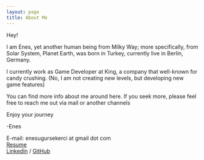 ```yaml
---
layout: page
title: About Me
---
```


Hey!

I am Enes, yet another human being from Milky Way; more specifically, from Solar System, Planet Earth, was born in Turkey, currently live in Berlin, Germany.

I currently work as Game Developer at King, a company that well-known for candy crushing. (No, I am not creating new levels, but developing new game features)

You can find more info about me around here. If you seek more, please feel free to reach me out via mail or another channels 

Enjoy your journey

-Enes

E-mail: enesugursekerci at gmail dot com<br /><a href="resume.pdf">Resume</a><br /><a href="https://www.linkedin.com/in/eusekerci/">LinkedIn</a> / <a href="https://github.com/eusekerci">GitHub</a>
